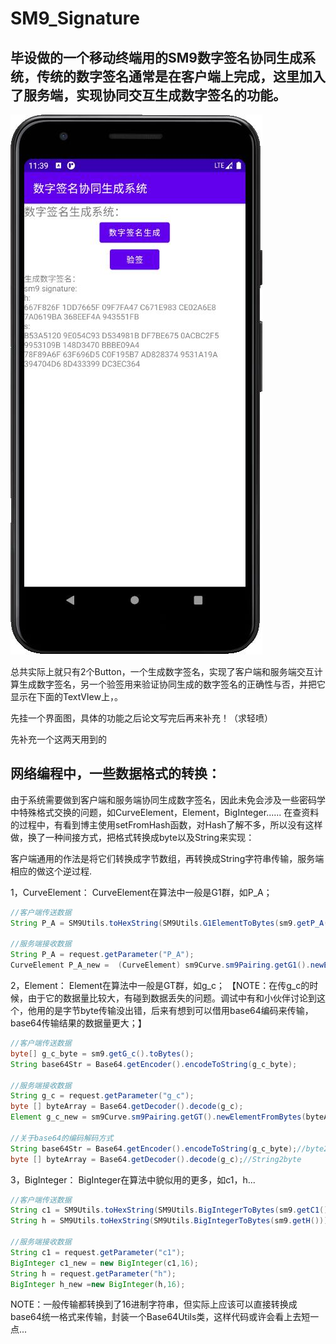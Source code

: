 # SM9_Signature
毕设做的一个移动终端用的SM9数字签名协同生成系统，传统的数字签名通常是在客户端上完成，这里加入了服务端，实现协同交互生成数字签名的功能。
------

![界面图](https://github.com/Ziyou-os/SM9_Signature/blob/master/View.jpg)

总共实际上就只有2个Button，一个生成数字签名，实现了客户端和服务端交互计算生成数字签名，另一个验签用来验证协同生成的数字签名的正确性与否，并把它显示在下面的TextVIew上，。

先挂一个界面图，具体的功能之后论文写完后再来补充！（求轻喷）

先补充一个这两天用到的

## 网络编程中，一些数据格式的转换：

  由于系统需要做到客户端和服务端协同生成数字签名，因此未免会涉及一些密码学中特殊格式交换的问题，如CurveElement，Element，BigInteger......
  在查资料的过程中，有看到博主使用setFromHash函数，对Hash了解不多，所以没有这样做，换了一种间接方式，把格式转换成byte以及String来实现：
  
  客户端通用的作法是将它们转换成字节数组，再转换成String字符串传输，服务端相应的做这个逆过程.
  
  1，CurveElement： CurveElement在算法中一般是G1群，如P_A；
```Java
//客户端传送数据
String P_A = SM9Utils.toHexString(SM9Utils.G1ElementToBytes(sm9.getP_A()));

//服务端接收数据
String P_A = request.getParameter("P_A");
CurveElement P_A_new =  (CurveElement) sm9Curve.sm9Pairing.getG1().newElementFromBytes(Hex.decode(P_A));//这里decode就是解码成byte数组
```

 2，Element： Element在算法中一般是GT群，如g_c；
 【NOTE：在传g_c的时候，由于它的数据量比较大，有碰到数据丢失的问题。调试中有和小伙伴讨论到这个，他用的是字节byte传输没出错，后来有想到可以借用base64编码来传输，base64传输结果的数据量更大；】
```Java
//客户端传送数据
byte[] g_c_byte = sm9.getG_c().toBytes();
String base64Str = Base64.getEncoder().encodeToString(g_c_byte);

//服务端接收数据
String g_c = request.getParameter("g_c");
byte [] byteArray = Base64.getDecoder().decode(g_c);
Element g_c_new = sm9Curve.sm9Pairing.getGT().newElementFromBytes(byteArray);

//关于base64的编码解码方式
String base64Str = Base64.getEncoder().encodeToString(g_c_byte);//byte2String
byte [] byteArray = Base64.getDecoder().decode(g_c);//String2byte
```

  3，BigInteger： BigInteger在算法中貌似用的更多，如c1，h...
```Java
//客户端传送数据
String c1 = SM9Utils.toHexString(SM9Utils.BigIntegerToBytes(sm9.getC1()));
String h = SM9Utils.toHexString(SM9Utils.BigIntegerToBytes(sm9.getH()));

//服务端接收数据
String c1 = request.getParameter("c1");
BigInteger c1_new = new BigInteger(c1,16);
String h = request.getParameter("h");
BigInteger h_new =new BigInteger(h,16);
```

NOTE：一般传输都转换到了16进制字符串，但实际上应该可以直接转换成base64统一格式来传输，封装一个Base64Utils类，这样代码或许会看上去短一点...
